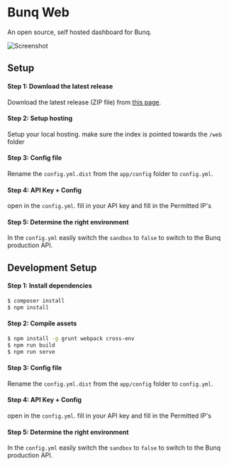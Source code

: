 # Bunq Web #
An open source, self hosted dashboard for Bunq.

![Screenshot](https://i.gyazo.com/83e063da714932f5b5de113a1e521a4e.gif)

## Setup

#### Step 1: Download the latest release
Download the latest release (ZIP file) from [this page](https://github.com/DennisSnijder/BunqWeb/releases).

#### Step 2: Setup hosting
Setup your local hosting.
make sure the index is pointed towards the `/web` folder

#### Step 3: Config file
Rename the `config.yml.dist` from the `app/config` folder to `config.yml`.

#### Step 4: API Key + Config
open in the `config.yml`. fill in your API key and fill in the Permitted IP's

#### Step 5: Determine the right environment
In the `config.yml` easily switch the `sandbox` to `false` to switch to the Bunq production API.


## Development Setup

#### Step 1: Install dependencies
```bash
$ composer install
$ npm install
```

#### Step 2: Compile assets
```bash
$ npm install -g grunt webpack cross-env
$ npm run build
$ npm run serve
```

#### Step 3: Config file
Rename the `config.yml.dist` from the `app/config` folder to `config.yml`.

#### Step 4: API Key + Config
open in the `config.yml`. fill in your API key and fill in the Permitted IP's

#### Step 5: Determine the right environment
In the `config.yml` easily switch the `sandbox` to `false` to switch to the Bunq production API.
